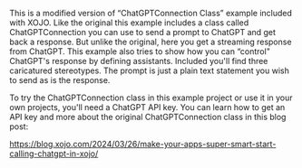 This is a modified version of “ChatGPTConnection Class” example included with XOJO. Like the original this example includes a class called ChatGPTConnection you can use to send a prompt to ChatGPT and get back a response. But unlike the original, here you get a streaming response from ChatGPT. This example also tries to show how you can “control" ChatGPT's response by defining assistants. Included you'll find three caricatured stereotypes. The prompt is just a plain text statement you wish to send as is the response.

To try the ChatGPTConnection class in this example project or use it in your own projects, you'll need a ChatGPT API key.  You can learn how to get an API key and more about the original ChatGPTConnection class in this blog post:

https://blog.xojo.com/2024/03/26/make-your-apps-super-smart-start-calling-chatgpt-in-xojo/
